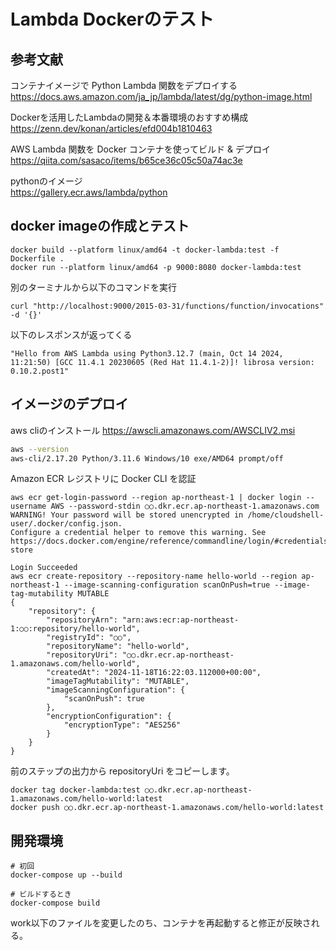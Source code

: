 # Lambda Dockerのテスト

## 参考文献

コンテナイメージで Python Lambda 関数をデプロイする  
<https://docs.aws.amazon.com/ja_jp/lambda/latest/dg/python-image.html>

Dockerを活用したLambdaの開発＆本番環境のおすすめ構成  
<https://zenn.dev/konan/articles/efd004b1810463>

AWS Lambda 関数を Docker コンテナを使ってビルド & デプロイ  
<https://qiita.com/sasaco/items/b65ce36c05c50a74ac3e>

pythonのイメージ  
<https://gallery.ecr.aws/lambda/python>

## docker imageの作成とテスト

```bush
docker build --platform linux/amd64 -t docker-lambda:test -f Dockerfile .
docker run --platform linux/amd64 -p 9000:8080 docker-lambda:test
```

別のターミナルから以下のコマンドを実行

```bush
curl "http://localhost:9000/2015-03-31/functions/function/invocations" -d '{}'
```

以下のレスポンスが返ってくる

```bush
"Hello from AWS Lambda using Python3.12.7 (main, Oct 14 2024, 11:21:50) [GCC 11.4.1 20230605 (Red Hat 11.4.1-2)]! librosa version: 0.10.2.post1"
```

## イメージのデプロイ

aws cliのインストール
<https://awscli.amazonaws.com/AWSCLIV2.msi>

```bash
aws --version
aws-cli/2.17.20 Python/3.11.6 Windows/10 exe/AMD64 prompt/off
```

Amazon ECR レジストリに Docker CLI を認証

```bush
aws ecr get-login-password --region ap-northeast-1 | docker login --username AWS --password-stdin ○○.dkr.ecr.ap-northeast-1.amazonaws.com
WARNING! Your password will be stored unencrypted in /home/cloudshell-user/.docker/config.json.
Configure a credential helper to remove this warning. See
https://docs.docker.com/engine/reference/commandline/login/#credentials-store

Login Succeeded
aws ecr create-repository --repository-name hello-world --region ap-northeast-1 --image-scanning-configuration scanOnPush=true --image-tag-mutability MUTABLE
{
    "repository": {
        "repositoryArn": "arn:aws:ecr:ap-northeast-1:○○:repository/hello-world",
        "registryId": "○○",
        "repositoryName": "hello-world",
        "repositoryUri": "○○.dkr.ecr.ap-northeast-1.amazonaws.com/hello-world",
        "createdAt": "2024-11-18T16:22:03.112000+00:00",
        "imageTagMutability": "MUTABLE",
        "imageScanningConfiguration": {
            "scanOnPush": true
        },
        "encryptionConfiguration": {
            "encryptionType": "AES256"
        }
    }
}
```

前のステップの出力から repositoryUri をコピーします。

```bush
docker tag docker-lambda:test ○○.dkr.ecr.ap-northeast-1.amazonaws.com/hello-world:latest
docker push ○○.dkr.ecr.ap-northeast-1.amazonaws.com/hello-world:latest
```

## 開発環境

```bush
# 初回
docker-compose up --build

# ビルドするとき
docker-compose build
```

work以下のファイルを変更したのち、コンテナを再起動すると修正が反映される。

